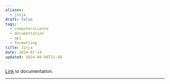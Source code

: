 ```yaml
---
aliases:
  - jinja
draft: false
tags:
  - computerscience
  - documentation
  - api
  - formatting
title: Jinja
date: 2024-07-14
updated: 2024-08-08T21:48
---
```



[Link](https://jinja.palletsprojects.com/en/3.1.x/) to documentation.

-------------------------------------------------------------------------------


